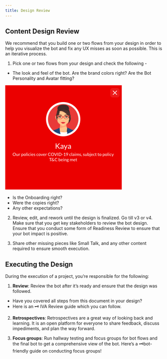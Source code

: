 ```yaml
---
title: Design Review
---
```


## Content Design Review

We recommend that you build one or two flows from your design in order to help you visualize the bot and fix any UX misses as soon as possible. This is an iterative process. 

1. Pick one or two flows from your design and check the following -

- The look and feel of the bot. Are the brand colors right? Are the Bot Personality and Avatar fitting?

![designreview](/assets/designreview1.png)

- Is the Onboarding right? 
- Were the copies right?
- Any other expectations?

2. Review, edit, and rework until the design is finalized. Go till v3 or v4. Make sure that you get key stakeholders to review the bot design. Ensure that you conduct some form of Readiness Review to ensure that your bot impact is positive. 

3. Share other missing pieces like Small Talk, and any other content required to ensure smooth execution. 

## Executing the Design

During the execution of a project, you’re responsible for the following:

1. **Review**: Review the bot after it’s ready and ensure that the design was followed.

- Have you covered all steps from this document in your design?
- Here is an 🗝 IVA Review guide which you can follow. 

2. **Retrospectives**: Retrospectives are a great way of looking back and learning. It is an open platform for everyone to share feedback, discuss impediments, and plan the way forward.

3. **Focus groups**: Run hallway testing and focus groups for bot flows and the final bot to get a comprehensive view of the bot. Here’s a 🗝bot-friendly guide on conducting focus groups!
